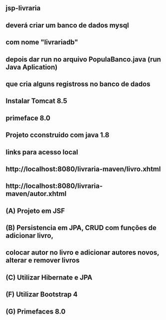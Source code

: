 ## jsp-livraria
##
## deverá criar um banco de dados mysql
## com nome "livrariadb"
## 
## depois dar run no arquivo  PopulaBanco.java (run Java Aplication)
## que cria alguns registross no banco de dados
## Instalar Tomcat 8.5
## primeface 8.0
## Projeto cconstruido com java 1.8

## links para acesso local

## http://localhost:8080/livraria-maven/livro.xhtml
## http://localhost:8080/livraria-maven/autor.xhtml

## (A) Projeto em JSF
## (B) Persistencia em JPA, CRUD com funções de adicionar livro, 
## colocar autor no livro e adicionar autores novos, alterar e remover livros
## (C) Utilizar Hibernate e JPA
## (F) Utilizar Bootstrap 4
## (G) Primefaces 8.0
